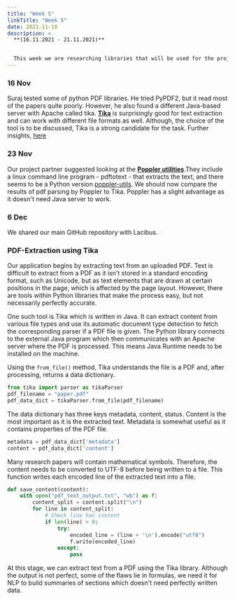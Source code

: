 ```yaml
---
title: "Week 5"
linkTitle: "Week 5"
date: 2021-11-16
description: >
  **(16.11.2021 - 21.11.2021)**


  This week we are researching libraries that will be used for the project, in particular methods for PDF to text extraction.
---
```


### 16 Nov
Suraj tested some of python PDF libraries. He tried PyPDF2, but it read most of the papers quite poorly.
However, he also found a different Java-based server with Apache called tika. **[Tika](https://tika.apache.org/)** is surprisingly good for text extraction and can work with different file formats as well. Although, the choice of the tool is to be discussed, Tika is a strong candidate for the task. Further insights, [here](#pdf-extraction-using-tika)

### 23 Nov
Our project partner suggested looking at the [**Poppler utilities**](https://poppler.freedesktop.org/).They include a linux command line program - pdftotext - that extracts the text, and there seems to be a Python version [poppler-utils](https://pypi.org/project/poppler-utils/). We should now compare the results of pdf parsing by Poppler to Tika. Poppler has a slight advantage as it doesn't need Java server to work.

### 6 Dec
We shared our main GitHub repository with Lacibus.

### PDF-Extraction using Tika
Our application begins by extracting text from an uploaded PDF. Text is difficult to extract from a PDF as it isn't stored in a standard encoding format, such as Unicode, but as text elements that are drawn at certain positions in the page, which is affected by the page layout. However, there are tools within Python libraries that make the process easy, but not necessarily perfectly accurate.

One such tool is Tika which is written in Java. It can extract content from various file types and use its automatic document type detection to fetch the corresponding parser if a PDF file is given. The Python library connects to the external Java program which then communicates with an Apache server where the PDF is processed. This means Java Runtime needs to be installed on the machine.

Using the `from_file()` method, Tika understands the file is a PDF and, after processing, returns a data dictionary.
```python
from tika import parser as tikaParser
pdf_filename = "paper.pdf"
pdf_data_dict = tikaParser.from_file(pdf_filename)
```

The data dictionary has three keys metadata, content, status. Content is the most important as it is the extracted text. Metadata is somewhat useful as it contains properties of the PDF file.
```python
metadata = pdf_data_dict['metadata']
content = pdf_data_dict['content']
```

Many research papers will contain mathematical symbols. Therefore, the content needs to be converted to UTF-8 before being written to a file. This function writes each encoded line of the extracted text into a file.
```python
def save_content(content):
    with open("pdf_text_output.txt", "wb") as f:
        content_split = content.split("\n")
        for line in content_split:
            # Check line has content
            if len(line) > 0:
                try:
                    encoded_line = (line + '\n').encode("utf8")
                    f.write(encoded_line)
                except:
                    pass
```

At this stage, we can extract text from a PDF using the Tika library. Although the output is not perfect, some of the flaws lie in formulas, we need it for NLP to build summaries of sections which doesn't need perfectly written data.
